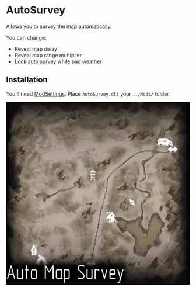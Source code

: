 # AutoSurvey

Allows you to survey the map automatically.

You can change:

- Reveal map delay 
- Reveal map range multiplier
- Lock auto survey while bad weather

## Installation

You'll need [ModSettings](https://github.com/zeobviouslyfakeacc/ModSettings/releases). Place `AutoSurvey.dll` your `../Mods/` folder.

![Logo2](Images/Logo2.png)
